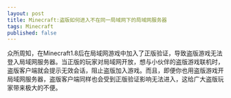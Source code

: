 ```yaml
---
layout: post
title: Minecraft:盗版如何进入不在同一局域网下的局域网服务器
tags: Minecraft
published: false
---
```

众所周知，在Minecraft1.8后在局域网游戏中加入了正版验证，导致盗版游戏无法登入局域网服务器。当正版的玩家对局域网开放，想与小伙伴的盗版游戏联机时，盗版客户端就会提示无效会话，阻止盗版加入游戏。而且，即便你也用盗版游戏开局域网服务器，盗版客户端同样也会受到正版验证影响无法进入，这给广大盗版玩家带来极大的不便。
